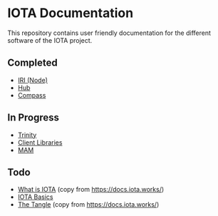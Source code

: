 # IOTA Documentation
This repository contains user friendly documentation for the different software of the IOTA project. 

## Completed
- [IRI (Node)](iri/README.md)
- [Hub](hub/README.md)
- [Compass](compass/README.md)

## In Progress
- [Trinity](trinity/README.md)
- [Client Libraries](api/README.md)
- [MAM](mam/README.md)

## Todo
- [What is IOTA](#) (copy from https://docs.iota.works/)
- [IOTA Basics](#)
- [The Tangle](#) (copy from https://docs.iota.works/)
